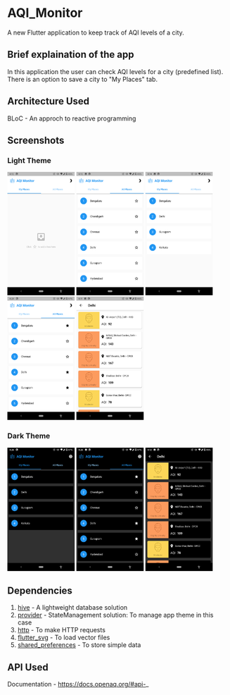 # AQI_Monitor

A new Flutter application to keep track of AQI levels of a city.

## Brief explaination of the app
In this application the user can check AQI levels for a city (predefined list). There is an option to save a city to "My Places" tab.

## Architecture Used
BLoC - An approch to reactive programming

## Screenshots
### Light Theme
<img src="https://github.com/annshsingh/AQI_Monitor/blob/master/1.png" alt="Screen1" width="153px" height="280px"> <img src="https://github.com/annshsingh/AQI_Monitor/blob/master/2.png" alt="Screen2" width="153px" height="280px"> <img src="https://github.com/annshsingh/AQI_Monitor/blob/master/5.png" alt="Screen3" width="153px" height="280px"> <img src="https://github.com/annshsingh/AQI_Monitor/blob/master/6.png" alt="Screen4" width="153px" height="280px"> <img src="https://github.com/annshsingh/AQI_Monitor/blob/master/3.png" alt="Screen4" width="153px" height="280px"> 
### Dark Theme
<img src="https://github.com/annshsingh/AQI_Monitor/blob/master/7.png" alt="Screen5" width="153px" height="280px"> <img src="https://github.com/annshsingh/AQI_Monitor/blob/master/8.png" alt="Screen5" width="153px" height="280px"> <img src="https://github.com/annshsingh/AQI_Monitor/blob/master/4.png" alt="Screen5" width="153px" height="280px">

## Dependencies

1. [hive](https://pub.dev/packages/hive) - A lightweight database solution
2. [provider](https://pub.dev/packages/provider) - StateManagement solution: To manage app theme in this case
3. [http](https://pub.dev/packages/http) - To make HTTP requests
4. [flutter_svg](https://pub.dev/packages/flutter_svg) - To load vector files
5. [shared_preferences](https://pub.dev/packages/shared_preferences) - To store simple data

## API Used
Documentation - https://docs.openaq.org/#api-_
